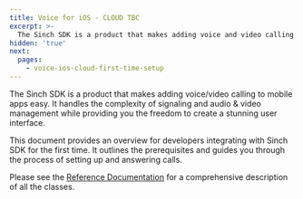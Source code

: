```yaml
---
title: Voice for iOS - CLOUD TBC
excerpt: >-
  The Sinch SDK is a product that makes adding voice and video calling to mobile apps easy. Continue reading this step-by-step guide now.
hidden: 'true'
next:
  pages:
    - voice-ios-cloud-first-time-setup
---
```


The Sinch SDK is a product that makes adding voice/video calling to mobile apps easy. It handles the complexity of signaling and audio & video management while providing you the freedom to create a stunning user interface.

This document provides an overview for developers integrating with Sinch SDK for the first time. It outlines the prerequisites and guides you through the process of setting up and answering calls.

Please see the [Reference Documentation](voice-for-ios-cloud/reference/html) for a comprehensive description of all the classes.
